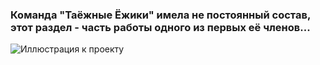 ### Команда "Таёжные Ёжики" имела не постоянный состав, этот раздел - часть работы одного из первых её членов...  
![Иллюстрация к проекту]([https://github.com/jon/coolproject/raw/master/image/image.png](https://github.com/Grin2020/TE2022/blob/main/WorksBeslnGetagazov/%D0%A4%D0%BE%D1%82%D0%BE%20%D1%87%D0%BB%D0%B5%D0%BD%D0%BE%D0%B2%20%D0%BA%D0%BE%D0%BC%D0%B0%D0%BD%D0%B4%D1%8B.jpg))
